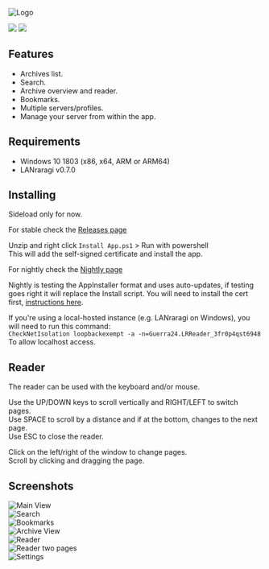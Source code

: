![Logo](https://s3.guerra24.net/projects/lrr/logo.png)

[<img src="https://github.com/Guerra24/LRReader/workflows/Nightly/badge.svg">](https://github.com/Guerra24/LRReader/actions?query=workflow:Nightly)
[<img src="https://github.com/Guerra24/LRReader/workflows/Release%20Delivery/badge.svg">](https://github.com/Guerra24/LRReader/actions?query=workflow:"Release+Delivery")

## Features
- Archives list.
- Search.
- Archive overview and reader.
- Bookmarks.
- Multiple servers/profiles.
- Manage your server from within the app.

## Requirements

- Windows 10 1803 (x86, x64, ARM or ARM64)
- LANraragi v0.7.0

## Installing
Sideload only for now. 

For stable check the [Releases page](https://github.com/Guerra24/LRReader/releases)

Unzip and right click `Install App.ps1` > Run with powershell<br>
This will add the self-signed certificate and install the app.

For nightly check the [Nightly page](https://s3.guerra24.net/projects/lrr/nightly/index.html)

Nightly is testing the AppInstaller format and uses auto-updates, if testing goes right it will replace the Install script.
You will need to install the cert first, [instructions here](https://github.com/Guerra24/LRReader/wiki/Certificate).

If you're using a local-hosted instance (e.g. LANraragi on Windows), you will need to run this command:<br>
`CheckNetIsolation loopbackexempt -a -n=Guerra24.LRReader_3fr0p4qst6948`<br>
To allow localhost access.

## Reader

The reader can be used with the keyboard and/or mouse.

Use the UP/DOWN keys to scroll vertically and RIGHT/LEFT to switch pages.<br>
Use SPACE to scroll by a distance and if at the bottom, changes to the next page.<br>
Use ESC to close the reader.<br>

Click on the left/right of the window to change pages.<br>
Scroll by clicking and dragging the page.<br>

## Screenshots

![Main View](https://s3.guerra24.net/projects/lrr/screenshots/01.png)<br>
![Search](https://s3.guerra24.net/projects/lrr/screenshots/02.png)<br>
![Bookmarks](https://s3.guerra24.net/projects/lrr/screenshots/01_1.png)<br>
![Archive View](https://s3.guerra24.net/projects/lrr/screenshots/03.png)<br>
![Reader](https://s3.guerra24.net/projects/lrr/screenshots/04.png)<br>
![Reader two pages](https://s3.guerra24.net/projects/lrr/screenshots/04_1.png)<br>
![Settings](https://s3.guerra24.net/projects/lrr/screenshots/05.png)<br>
